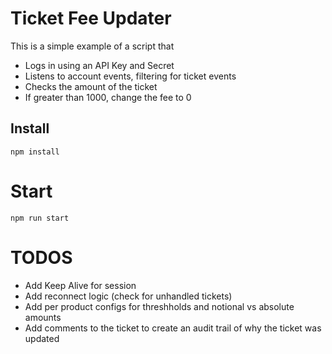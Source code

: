 # Ticket Fee Updater

This is a simple example of a script that

- Logs in using an API Key and Secret
- Listens to account events, filtering for ticket events
- Checks the amount of the ticket
- If greater than 1000, change the fee to 0

## Install

`npm install`

# Start

`npm run start`

# TODOS

- Add Keep Alive for session
- Add reconnect logic (check for unhandled tickets)
- Add per product configs for threshholds and notional vs absolute amounts
- Add comments to the ticket to create an audit trail of why the ticket was updated
